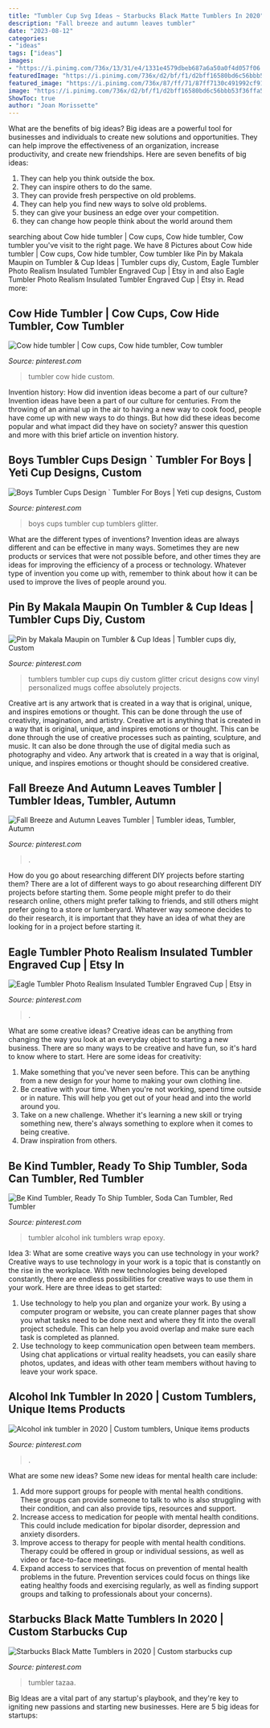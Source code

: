 ```yaml
---
title: "Tumbler Cup Svg Ideas ~ Starbucks Black Matte Tumblers In 2020"
description: "Fall breeze and autumn leaves tumbler"
date: "2023-08-12"
categories:
- "ideas"
tags: ["ideas"]
images:
- "https://i.pinimg.com/736x/13/31/e4/1331e4579dbeb687a6a50a0f4d057f06.jpg"
featuredImage: "https://i.pinimg.com/736x/d2/bf/f1/d2bff16580bd6c56bbb53f36ffa56157.jpg"
featured_image: "https://i.pinimg.com/736x/87/ff/71/87ff7130c491992cf9169ee2be34932d.jpg"
image: "https://i.pinimg.com/736x/d2/bf/f1/d2bff16580bd6c56bbb53f36ffa56157.jpg"
ShowToc: true
author: "Joan Morissette"
---
```



What are the benefits of big ideas?
Big ideas are a powerful tool for businesses and individuals to create new solutions and opportunities. They can help improve the effectiveness of an organization, increase productivity, and create new friendships. Here are seven benefits of big ideas:
1. They can help you think outside the box.
2. They can inspire others to do the same.
3. They can provide fresh perspective on old problems.
4. They can help you find new ways to solve old problems.
5. they can give your business an edge over your competition.
6. they can change how people think about the world around them     
	

		
searching about Cow hide tumbler | Cow cups, Cow hide tumbler, Cow tumbler you've visit to the right page. We have 8 Pictures about Cow hide tumbler | Cow cups, Cow hide tumbler, Cow tumbler like Pin by Makala Maupin on Tumbler &amp; Cup Ideas | Tumbler cups diy, Custom, Eagle Tumbler Photo Realism Insulated Tumbler Engraved Cup | Etsy in and also Eagle Tumbler Photo Realism Insulated Tumbler Engraved Cup | Etsy in. Read more:
		
    
## Cow Hide Tumbler | Cow Cups, Cow Hide Tumbler, Cow Tumbler

<img loading=lazy src="https://i.pinimg.com/736x/13/31/e4/1331e4579dbeb687a6a50a0f4d057f06.jpg" onerror="this.onerror=null;this.src='https://tse3.mm.bing.net/th?id=OIP.GiGr22f15jGIW0vOe9L1bQHaPo&amp;pid=15.1';" alt="Cow hide tumbler | Cow cups, Cow hide tumbler, Cow tumbler">

_Source: pinterest.com_

>tumbler cow hide custom. 

	

Invention history: How did invention ideas become a part of our culture?
Invention ideas have been a part of our culture for centuries. From the throwing of an animal up in the air to having a new way to cook food, people have come up with new ways to do things. But how did these ideas become popular and what impact did they have on society? answer this question and more with this brief article on invention history.

    
## Boys Tumbler Cups Design ` Tumbler For Boys | Yeti Cup Designs, Custom

<img loading=lazy src="https://i.pinimg.com/736x/ed/0f/d7/ed0fd7e08421bbae323b2e3d25dfba80.jpg" onerror="this.onerror=null;this.src='https://tse3.mm.bing.net/th?id=OIP.RvnurkwXRegk4PObXSW4JgHaHa&amp;pid=15.1';" alt="Boys Tumbler Cups Design ` Tumbler For Boys | Yeti cup designs, Custom">

_Source: pinterest.com_

>boys cups tumbler cup tumblers glitter. 

	

What are the different types of inventions?
Invention ideas are always different and can be effective in many ways. Sometimes they are new products or services that were not possible before, and other times they are ideas for improving the efficiency of a process or technology. Whatever type of invention you come up with, remember to think about how it can be used to improve the lives of people around you.

    
## Pin By Makala Maupin On Tumbler &amp; Cup Ideas | Tumbler Cups Diy, Custom

<img loading=lazy src="https://i.pinimg.com/736x/63/69/0b/63690ba26e808336de63ffed85ca383c.jpg" onerror="this.onerror=null;this.src='https://tse4.mm.bing.net/th?id=OIP.kRY4nNiY-eIkqb7nu_KWnwHaLQ&amp;pid=15.1';" alt="Pin by Makala Maupin on Tumbler &amp; Cup Ideas | Tumbler cups diy, Custom">

_Source: pinterest.com_

>tumblers tumbler cup cups diy custom glitter cricut designs cow vinyl personalized mugs coffee absolutely projects. 

	

Creative art is any artwork that is created in a way that is original, unique, and inspires emotions or thought. This can be done through the use of creativity, imagination, and artistry.
Creative art is anything that is created in a way that is original, unique, and inspires emotions or thought. This can be done through the use of creative processes such as painting, sculpture, and music. It can also be done through the use of digital media such as photography and video. Any artwork that is created in a way that is original, unique, and inspires emotions or thought should be considered creative.

    
## Fall Breeze And Autumn Leaves Tumbler | Tumbler Ideas, Tumbler, Autumn

<img loading=lazy src="https://i.pinimg.com/736x/5b/d0/38/5bd0386982e157667ae186d3c05c622c.jpg" onerror="this.onerror=null;this.src='https://tse2.mm.bing.net/th?id=OIP.4iRYVsJXP6sQ4qneLOFL3AHaNK&amp;pid=15.1';" alt="Fall Breeze and Autumn Leaves Tumbler | Tumbler ideas, Tumbler, Autumn">

_Source: pinterest.com_

>. 

	

How do you go about researching different DIY projects before starting them?
There are a lot of different ways to go about researching different DIY projects before starting them. Some people might prefer to do their research online, others might prefer talking to friends, and still others might prefer going to a store or lumberyard. Whatever way someone decides to do their research, it is important that they have an idea of what they are looking for in a project before starting it.

    
## Eagle Tumbler Photo Realism Insulated Tumbler Engraved Cup | Etsy In

<img loading=lazy src="https://i.pinimg.com/736x/87/ff/71/87ff7130c491992cf9169ee2be34932d.jpg" onerror="this.onerror=null;this.src='https://tse1.mm.bing.net/th?id=OIP.KovZAxyJKo3e6tj99LuYeAHaJ4&amp;pid=15.1';" alt="Eagle Tumbler Photo Realism Insulated Tumbler Engraved Cup | Etsy in">

_Source: pinterest.com_

>. 

	

What are some creative ideas?
Creative ideas can be anything from changing the way you look at an everyday object to starting a new business. There are so many ways to be creative and have fun, so it's hard to know where to start. Here are some ideas for creativity: 
1. Make something that you've never seen before. This can be anything from a new design for your home to making your own clothing line. 
2. Be creative with your time. When you're not working, spend time outside or in nature. This will help you get out of your head and into the world around you. 
3. Take on a new challenge. Whether it's learning a new skill or trying something new, there's always something to explore when it comes to being creative. 
4. Draw inspiration from others.

    
## Be Kind Tumbler, Ready To Ship Tumbler, Soda Can Tumbler, Red Tumbler

<img loading=lazy src="https://i.pinimg.com/736x/58/5a/54/585a5443f5e288570473d395676b9db7.jpg" onerror="this.onerror=null;this.src='https://tse1.mm.bing.net/th?id=OIP.9ZpA3T6RiJ-8iQ8sTt08sAHaLD&amp;pid=15.1';" alt="Be Kind Tumbler, Ready To Ship Tumbler, Soda Can Tumbler, Red Tumbler">

_Source: pinterest.com_

>tumbler alcohol ink tumblers wrap epoxy. 

	

Idea 3: What are some creative ways you can use technology in your work?
Creative ways to use technology in your work is a topic that is constantly on the rise in the workplace. With new technologies being developed constantly, there are endless possibilities for creative ways to use them in your work. Here are three ideas to get started: 
1. Use technology to help you plan and organize your work. By using a computer program or website, you can create planner pages that show you what tasks need to be done next and where they fit into the overall project schedule. This can help you avoid overlap and make sure each task is completed as planned. 
2. Use technology to keep communication open between team members. Using chat applications or virtual reality headsets, you can easily share photos, updates, and ideas with other team members without having to leave your work space.

    
## Alcohol Ink Tumbler In 2020 | Custom Tumblers, Unique Items Products

<img loading=lazy src="https://i.pinimg.com/736x/d2/bf/f1/d2bff16580bd6c56bbb53f36ffa56157.jpg" onerror="this.onerror=null;this.src='https://tse2.mm.bing.net/th?id=OIP.tyGJfLcQd1lgIk3CZrSEcAHaJ3&amp;pid=15.1';" alt="Alcohol ink tumbler in 2020 | Custom tumblers, Unique items products">

_Source: pinterest.com_

>. 

	

What are some new ideas?
Some new ideas for mental health care include:
1. Add more support groups for people with mental health conditions. These groups can provide someone to talk to who is also struggling with their condition, and can also provide tips, resources and support.
2. Increase access to medication for people with mental health conditions. This could include medication for bipolar disorder, depression and anxiety disorders.
3. Improve access to therapy for people with mental health conditions. Therapy could be offered in group or individual sessions, as well as video or face-to-face meetings.
4. Expand access to services that focus on prevention of mental health problems in the future. Prevention services could focus on things like eating healthy foods and exercising regularly, as well as finding support groups and talking to professionals about your concerns).

    
## Starbucks Black Matte Tumblers In 2020 | Custom Starbucks Cup

<img loading=lazy src="https://i.pinimg.com/736x/f5/17/41/f51741c339e2747ac598cd1d93372518.jpg" onerror="this.onerror=null;this.src='https://tse4.mm.bing.net/th?id=OIP.GLJ6CW7HipbrHlw9sw6irAHaJ3&amp;pid=15.1';" alt="Starbucks Black Matte Tumblers in 2020 | Custom starbucks cup">

_Source: pinterest.com_

>tumbler tazaa. 

	

Big Ideas are a vital part of any startup's playbook, and they're key to igniting new passions and starting new businesses. Here are 5 big ideas for startups: 

